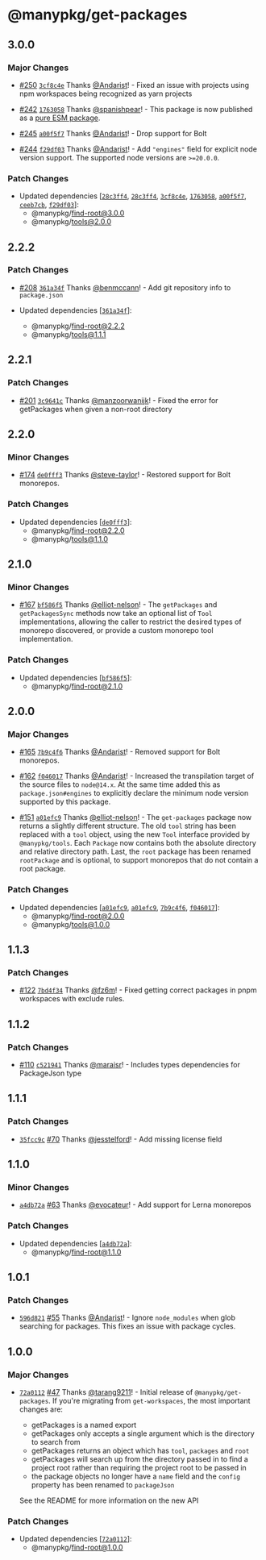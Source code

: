 # @manypkg/get-packages

## 3.0.0

### Major Changes

- [#250](https://github.com/Thinkmill/manypkg/pull/250) [`3cf8c4e`](https://github.com/Thinkmill/manypkg/commit/3cf8c4e5d49fa703df73eafd26c730491908de75) Thanks [@Andarist](https://github.com/Andarist)! - Fixed an issue with projects using npm workspaces being recognized as yarn projects

- [#242](https://github.com/Thinkmill/manypkg/pull/242) [`1763058`](https://github.com/Thinkmill/manypkg/commit/1763058f9e6a1e85e5720656301d18ca10bda426) Thanks [@spanishpear](https://github.com/spanishpear)! - This package is now published as a [pure ESM package](https://gist.github.com/sindresorhus/a39789f98801d908bbc7ff3ecc99d99c).

- [#245](https://github.com/Thinkmill/manypkg/pull/245) [`a00f5f7`](https://github.com/Thinkmill/manypkg/commit/a00f5f7179cbe0ba60d7d8e0c47c512b67712da2) Thanks [@Andarist](https://github.com/Andarist)! - Drop support for Bolt

- [#244](https://github.com/Thinkmill/manypkg/pull/244) [`f29df03`](https://github.com/Thinkmill/manypkg/commit/f29df03867a909c644e4838d62997427aeadc079) Thanks [@Andarist](https://github.com/Andarist)! - Add `"engines"` field for explicit node version support. The supported node versions are `>=20.0.0`.

### Patch Changes

- Updated dependencies [[`28c3ff4`](https://github.com/Thinkmill/manypkg/commit/28c3ff4bd091565f480e00f407c3f4ebea3536a5), [`28c3ff4`](https://github.com/Thinkmill/manypkg/commit/28c3ff4bd091565f480e00f407c3f4ebea3536a5), [`3cf8c4e`](https://github.com/Thinkmill/manypkg/commit/3cf8c4e5d49fa703df73eafd26c730491908de75), [`1763058`](https://github.com/Thinkmill/manypkg/commit/1763058f9e6a1e85e5720656301d18ca10bda426), [`a00f5f7`](https://github.com/Thinkmill/manypkg/commit/a00f5f7179cbe0ba60d7d8e0c47c512b67712da2), [`ceeb7cb`](https://github.com/Thinkmill/manypkg/commit/ceeb7cb634cccdbad57ae830823c96f2d5674ca3), [`f29df03`](https://github.com/Thinkmill/manypkg/commit/f29df03867a909c644e4838d62997427aeadc079)]:
  - @manypkg/find-root@3.0.0
  - @manypkg/tools@2.0.0

## 2.2.2

### Patch Changes

- [#208](https://github.com/Thinkmill/manypkg/pull/208) [`361a34f`](https://github.com/Thinkmill/manypkg/commit/361a34faac94f7a954bbe00321647fc99ae76c17) Thanks [@benmccann](https://github.com/benmccann)! - Add git repository info to `package.json`

- Updated dependencies [[`361a34f`](https://github.com/Thinkmill/manypkg/commit/361a34faac94f7a954bbe00321647fc99ae76c17)]:
  - @manypkg/find-root@2.2.2
  - @manypkg/tools@1.1.1

## 2.2.1

### Patch Changes

- [#201](https://github.com/Thinkmill/manypkg/pull/201) [`3c9641c`](https://github.com/Thinkmill/manypkg/commit/3c9641c94980a887fdb4366698ad69199883ff84) Thanks [@manzoorwanijk](https://github.com/manzoorwanijk)! - Fixed the error for getPackages when given a non-root directory

## 2.2.0

### Minor Changes

- [#174](https://github.com/Thinkmill/manypkg/pull/174) [`de0fff3`](https://github.com/Thinkmill/manypkg/commit/de0fff37af9e6dc21b75b7115381483c1e85b8a7) Thanks [@steve-taylor](https://github.com/steve-taylor)! - Restored support for Bolt monorepos.

### Patch Changes

- Updated dependencies [[`de0fff3`](https://github.com/Thinkmill/manypkg/commit/de0fff37af9e6dc21b75b7115381483c1e85b8a7)]:
  - @manypkg/find-root@2.2.0
  - @manypkg/tools@1.1.0

## 2.1.0

### Minor Changes

- [#167](https://github.com/Thinkmill/manypkg/pull/167) [`bf586f5`](https://github.com/Thinkmill/manypkg/commit/bf586f56f14f213ac7d3e4c1ee85ef8456872c3c) Thanks [@elliot-nelson](https://github.com/elliot-nelson)! - The `getPackages` and `getPackagesSync` methods now take an optional list of `Tool` implementations, allowing the caller to restrict the desired types of monorepo discovered, or provide a custom monorepo tool implementation.

### Patch Changes

- Updated dependencies [[`bf586f5`](https://github.com/Thinkmill/manypkg/commit/bf586f56f14f213ac7d3e4c1ee85ef8456872c3c)]:
  - @manypkg/find-root@2.1.0

## 2.0.0

### Major Changes

- [#165](https://github.com/Thinkmill/manypkg/pull/165) [`7b9c4f6`](https://github.com/Thinkmill/manypkg/commit/7b9c4f6d9a73de8b3cc45af5abc8af47f6b9206c) Thanks [@Andarist](https://github.com/Andarist)! - Removed support for Bolt monorepos.

* [#162](https://github.com/Thinkmill/manypkg/pull/162) [`f046017`](https://github.com/Thinkmill/manypkg/commit/f046017af2349f0c1bbc5b25224da0ede8ddc2d6) Thanks [@Andarist](https://github.com/Andarist)! - Increased the transpilation target of the source files to `node@14.x`. At the same time added this as `package.json#engines` to explicitly declare the minimum node version supported by this package.

- [#151](https://github.com/Thinkmill/manypkg/pull/151) [`a01efc9`](https://github.com/Thinkmill/manypkg/commit/a01efc9c25900b7d21b6d517a2021b021f8b3922) Thanks [@elliot-nelson](https://github.com/elliot-nelson)! - The `get-packages` package now returns a slightly different structure. The old `tool` string has been replaced with a `tool` object, using the new `Tool` interface provided by `@manypkg/tools`. Each `Package` now contains both the absolute directory and relative directory path. Last, the `root` package has been renamed `rootPackage` and is optional, to support monorepos that do not contain a root package.

### Patch Changes

- Updated dependencies [[`a01efc9`](https://github.com/Thinkmill/manypkg/commit/a01efc9c25900b7d21b6d517a2021b021f8b3922), [`a01efc9`](https://github.com/Thinkmill/manypkg/commit/a01efc9c25900b7d21b6d517a2021b021f8b3922), [`7b9c4f6`](https://github.com/Thinkmill/manypkg/commit/7b9c4f6d9a73de8b3cc45af5abc8af47f6b9206c), [`f046017`](https://github.com/Thinkmill/manypkg/commit/f046017af2349f0c1bbc5b25224da0ede8ddc2d6)]:
  - @manypkg/find-root@2.0.0
  - @manypkg/tools@1.0.0

## 1.1.3

### Patch Changes

- [#122](https://github.com/Thinkmill/manypkg/pull/122) [`7bd4f34`](https://github.com/Thinkmill/manypkg/commit/7bd4f344e1024e880a2de6b571d556adf200f0b6) Thanks [@fz6m](https://github.com/fz6m)! - Fixed getting correct packages in pnpm workspaces with exclude rules.

## 1.1.2

### Patch Changes

- [#110](https://github.com/Thinkmill/manypkg/pull/110) [`c521941`](https://github.com/Thinkmill/manypkg/commit/c52194151630eb56cd21af471afe877cf42c6884) Thanks [@maraisr](https://github.com/maraisr)! - Includes types dependencies for PackageJson type

## 1.1.1

### Patch Changes

- [`35fcc9c`](https://github.com/Thinkmill/manypkg/commit/35fcc9cba7ccec6667826da84ed02dff166c50a3) [#70](https://github.com/Thinkmill/manypkg/pull/70) Thanks [@jesstelford](https://github.com/jesstelford)! - Add missing license field

## 1.1.0

### Minor Changes

- [`a4db72a`](https://github.com/Thinkmill/manypkg/commit/a4db72a8b272f1b642fa751639d7840f4fa3658c) [#63](https://github.com/Thinkmill/manypkg/pull/63) Thanks [@evocateur](https://github.com/evocateur)! - Add support for Lerna monorepos

### Patch Changes

- Updated dependencies [[`a4db72a`](https://github.com/Thinkmill/manypkg/commit/a4db72a8b272f1b642fa751639d7840f4fa3658c)]:
  - @manypkg/find-root@1.1.0

## 1.0.1

### Patch Changes

- [`596d821`](https://github.com/Thinkmill/manypkg/commit/596d82108bfb2debdfd6c82569ae5efb5b5ed587) [#55](https://github.com/Thinkmill/manypkg/pull/55) Thanks [@Andarist](https://github.com/Andarist)! - Ignore `node_modules` when glob searching for packages. This fixes an issue with package cycles.

## 1.0.0

### Major Changes

- [`72a0112`](https://github.com/Thinkmill/manypkg/commit/72a01127a5804cc8b881ab1a67e83a6149944ade) [#47](https://github.com/Thinkmill/manypkg/pull/47) Thanks [@tarang9211](https://github.com/tarang9211)! - Initial release of `@manypkg/get-packages`. If you're migrating from `get-workspaces`, the most important changes are:

  - getPackages is a named export
  - getPackages only accepts a single argument which is the directory to search from
  - getPackages returns an object which has `tool`, `packages` and `root`
  - getPackages will search up from the directory passed in to find a project root rather than requiring the project root to be passed in
  - the package objects no longer have a `name` field and the `config` property has been renamed to `packageJson`

  See the README for more information on the new API

### Patch Changes

- Updated dependencies [[`72a0112`](https://github.com/Thinkmill/manypkg/commit/72a01127a5804cc8b881ab1a67e83a6149944ade)]:
  - @manypkg/find-root@1.0.0
